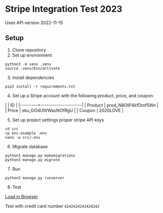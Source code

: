 # Stripe Integration Test 2023

Uses API version 2022-11-15

## Setup

1. Clone repository
2. Set up environment

```
python3 -m venv .venv
source .venv/bin/activate
```

3. Install dependencies

```
pip3 install -r requirements.txt
```

4. Set up a Stripe account with the following product, price, and coupon:

|         | ID                  |
|---------+---------------------|
| Product | prod_N8GtP4kfDmf5Wn |
| Price   | sku_GOdUWWauNOfRgU  |
| Coupon  | 2020LOVE            |

5. Set up project settings proper stripe API keys

```
cd src
cp env.example .env
nano -w src/.env
```

6. Migrate database

```
python3 manage.py makemigrations
python3 manage.py migrate
```

7. Run

```
python3 manage.py runserver
```

8. Test

[Load in Browser](http://localhost:8000)

Test with credit card number `4242424242424242`
